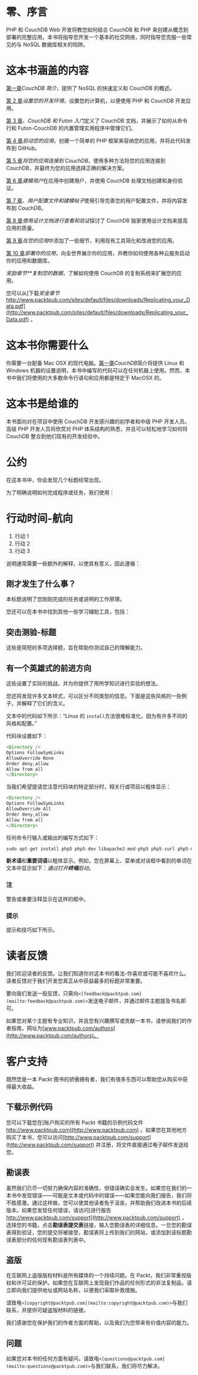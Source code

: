 # 零、序言

PHP 和 CouchDB Web 开发将教您如何结合 CouchDB 和 PHP 来创建从概念到部署的完整应用。本书将指导您开发一个基本的社交网络，同时指导您克服一些常见的与 NoSQL 数据库相关的陷阱。

# 这本书涵盖的内容

[第一章](01.html "Chapter 1. Introduction to CouchDB")*CouchDB 简介*，提供了 NoSQL 的快速定义和 CouchDB 的概述。

[第 2 章](02.html "Chapter 2. Setting up your Development Environment")*设置您的开发环境*，设置您的计算机，以便使用 PHP 和 CouchDB 开发应用。

[第 3 章](03.html "Chapter 3. Getting Started with CouchDB and Futon")、*CouchDB 和 Futon 入门*定义了 CouchDB 文档，并展示了如何从命令行和 Futon-CouchDB 的内置管理实用程序中管理它们。

[第 4 章](04.html "Chapter 4. Starting your Application")*启动您的应用*，创建一个简单的 PHP 框架来容纳您的应用，并将此代码发布到 GitHub。

[第 5 章](05.html "Chapter 5. Connecting your Application to CouchDB")*将您的应用连接到 CouchDB*，使用多种方法将您的应用连接到 CouchDB，并最终为您的应用选择正确的解决方案。

[第 6 章](06.html "Chapter 6. Modeling Users")*建模用户*在应用中创建用户，并使用 CouchDB 处理文档创建和身份验证。

[第 7 章](07.html "Chapter 7. User Profiles and Modeling Posts")、*用户配置文件和建模帖子*使用引导完善您的用户配置文件，并将内容发布到 CouchDB。

[第 8 章](08.html "Chapter 8. Using Design Documents for Views and Validation")*使用设计文档进行查看和验证*探讨了 CouchDB 独家使用设计文档来提高应用的质量。

[第 9 章](09.html "Chapter 9. Adding Bells and Whistles to your Application")*在您的应用*中添加了一些细节，利用现有工具简化和改进您的应用。

[第 10 章](10.html "Chapter 10. Deploying your Application")*部署你的应用*，向全世界展示你的应用，并教你如何使用各种云服务启动你的应用和数据库。

*奖励章节**复制您的数据*，了解如何使用 CouchDB 的复制系统来扩展您的应用。

您可以从[下载*奖金章节*http://www.packtpub.com/sites/default/files/downloads/Replicating_your_Data.pdf](http://www.packtpub.com/sites/default/files/downloads/Replicating_your_Data.pdf) 。

# 这本书你需要什么

你需要一台配备 Mac OSX 的现代电脑。[第一章](01.html "Chapter 1. Introduction to CouchDB")*CouchDB*简介将提供 Linux 和 Windows 机器的设置说明，本书中编写的代码可以在任何机器上使用。然而，本书中我们将使用的大多数命令行语句和应用都是特定于 MacOSX 的。

# 这本书是给谁的

本书面向对在项目中使用 CouchDB 开发感兴趣的初学者和中级 PHP 开发人员。高级 PHP 开发人员将欣赏对 PHP 体系结构的熟悉，并且可以轻松地学习如何将 CouchDB 整合到他们现有的开发经验中。

# 公约

在这本书中，你会发现几个标题经常出现。

为了明确说明如何完成程序或任务，我们使用：

# 行动时间-航向

1.  行动 1
2.  行动 2
3.  行动 3

说明通常需要一些额外的解释，以使其有意义，因此遵循：

## 刚才发生了什么事？

本标题说明了您刚刚完成的任务或说明的工作原理。

您还可以在本书中找到其他一些学习辅助工具，包括：

## 突击测验-标题

这些是简短的多项选择题，旨在帮助你测试自己的理解能力。

## 有一个英雄式的前进方向

这些设置了实际的挑战，并为你提供了用所学知识进行实验的想法。

您还将发现许多文本样式，可以区分不同类型的信息。下面是这些风格的一些例子，并解释了它们的含义。

文本中的代码如下所示：“Linux 的 `install`方法很难标准化，因为有许多不同的风格和配置。”

代码块设置如下：

```php
<Directory />
Options FollowSymLinks
AllowOverride None
Order deny,allow
Allow from all
</Directory>

```

当我们希望提请您注意代码块的特定部分时，相关行或项目以粗体显示：

```php
<Directory />
Options FollowSymLinks
AllowOverride All 
Order deny,allow
Allow from all
</Directory>

```

任何命令行输入或输出的编写方式如下：

```php
sudo apt-get install php5 php5-dev libapache2-mod-php5 php5-curl php5-mcrypt 

```

**新术语**和**重要词语**以粗体显示。例如，您在屏幕上、菜单或对话框中看到的单词在文本中显示如下：*通过打开**终端**启动*。

### 注

警告或重要注释显示在这样的框中。

### 提示

提示和技巧如下所示。

# 读者反馈

我们欢迎读者的反馈。让我们知道你对这本书的看法-你喜欢或可能不喜欢什么。读者反馈对于我们开发您真正从中获益最多的标题非常重要。

要向我们发送一般反馈，只需向`<[feedback@packtpub.com](mailto:feedback@packtpub.com)>`发送电子邮件，并通过邮件主题提及书名即可。

如果您对某个主题有专业知识，并且您有兴趣撰写或贡献一本书，请参阅我们的作者指南，网址为[www.packtpub.com/authors](http://www.packtpub.com/authors)。

# 客户支持

既然您是一本 Packt 图书的骄傲拥有者，我们有很多东西可以帮助您从购买中获得最大收益。

## 下载示例代码

您可以下载您在[账户购买的所有 Packt 书籍的示例代码文件 http://www.packtpub.com](http://www.packtpub.com) 。如果您在其他地方购买了本书，您可以访问[http://www.packtpub.com/support](http://www.packtpub.com/support) 并注册，将文件直接通过电子邮件发送给您。

## 勘误表

虽然我们已尽一切努力确保内容的准确性，但错误确实会发生。如果您在我们的一本书中发现错误——可能是文本或代码中的错误——如果您能向我们报告，我们将不胜感激。通过这样做，您可以使其他读者免于沮丧，并帮助我们改进本书的后续版本。如果您发现任何错误，请访问[进行报告 http://www.packtpub.com/support](http://www.packtpub.com/support) ，选择您的书籍，点击**勘误表提交表**链接，输入您勘误表的详细信息。一旦您的勘误表得到验证，您的提交将被接受，勘误表将上传到我们的网站，或添加到该标题勘误表部分的任何现有勘误表列表中。

## 盗版

在互联网上盗版版权材料是所有媒体的一个持续问题。在 Packt，我们非常重视版权和许可证的保护。如果您在互联网上发现我们作品的任何形式的非法复制品，请立即向我们提供地址或网站名称，以便我们采取补救措施。

请致电`<[copyright@packtpub.com](mailto:copyright@packtpub.com)>`与我们联系，并提供可疑盗版材料的链接。

我们感谢您在保护我们的作者方面的帮助，以及我们为您带来有价值内容的能力。

## 问题

如果您对本书的任何方面有疑问，请致电`<[questions@packtpub.com](mailto:questions@packtpub.com)>`与我们联系，我们将尽力解决。